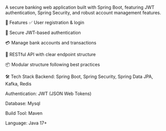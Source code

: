A secure banking web application built with Spring Boot, featuring JWT authentication, Spring Security, and robust account management features.

🚀 Features
✅ User registration & login

🔐 Secure JWT-based authentication

💳 Manage bank accounts and transactions

📜 RESTful API with clear endpoint structure

📦 Modular structure following best practices

🛠️ Tech Stack
Backend: Spring Boot, Spring Security, Spring Data JPA, Kafka, Redis

Authentication: JWT (JSON Web Tokens)

Database: Mysql

Build Tool: Maven

Language: Java 17+

